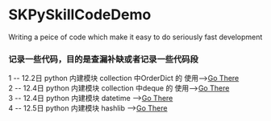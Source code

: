 # SKPySkillCodeDemo
Writing a peice of code which make it easy to do seriously fast development
### 记录一些代码，目的是查漏补缺或者记录一些代码段  
1 -- 12.2日 python 内建模块 collection 中OrderDict 的 使用-->[Go There](https://github.com/AlexanderYeah/SKPySkillCodeDemo/blob/master/Code1/code1.md)  
2 -- 12.4日 python 内建模块 collection 中deque 的 使用-->[Go There](https://github.com/AlexanderYeah/SKPySkillCodeDemo/blob/master/Code2/code2.md)  
3 -- 12.4日 python 内建模块 datetime  -->[Go There](https://github.com/AlexanderYeah/SKPySkillCodeDemo/blob/master/Code3/code3.md)  
4 -- 12.5日 python 内建模块 hashlib  -->[Go There](https://github.com/AlexanderYeah/SKPySkillCodeDemo/blob/master/Code4/code4.md)
